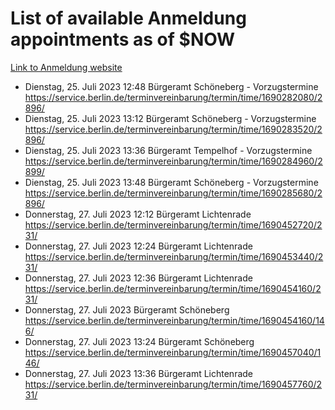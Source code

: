 # List of available Anmeldung appointments as of $NOW
[Link to Anmeldung website](https://service.berlin.de/terminvereinbarung/termin/tag.php?termin=1&anliegen[]=120686&dienstleisterlist=122210,122217,327316,122219,327312,122227,327314,122231,327346,122243,327348,122254,122252,329742,122260,329745,122262,329748,122271,327278,122273,327274,122277,327276,330436,122280,327294,122282,327290,122284,327292,122291,327270,122285,327266,122286,327264,122296,327268,150230,329760,122297,327286,122294,327284,122312,329763,122314,329775,122304,327330,122311,327334,122309,327332,317869,122281,327352,122279,329772,122283,122276,327324,122274,327326,122267,329766,122246,327318,122251,327320,122257,327322,122208,327298,122226,327300&herkunft=http%3A%2F%2Fservice.berlin.de%2Fdienstleistung%2F120686%2F)
- Dienstag, 25. Juli 2023 12:48 Bürgeramt Schöneberg - Vorzugstermine https://service.berlin.de/terminvereinbarung/termin/time/1690282080/2896/
- Dienstag, 25. Juli 2023 13:12 Bürgeramt Schöneberg - Vorzugstermine https://service.berlin.de/terminvereinbarung/termin/time/1690283520/2896/
- Dienstag, 25. Juli 2023 13:36 Bürgeramt Tempelhof - Vorzugstermine https://service.berlin.de/terminvereinbarung/termin/time/1690284960/2899/
- Dienstag, 25. Juli 2023 13:48 Bürgeramt Schöneberg - Vorzugstermine https://service.berlin.de/terminvereinbarung/termin/time/1690285680/2896/
- Donnerstag, 27. Juli 2023 12:12 Bürgeramt Lichtenrade https://service.berlin.de/terminvereinbarung/termin/time/1690452720/231/
- Donnerstag, 27. Juli 2023 12:24 Bürgeramt Lichtenrade https://service.berlin.de/terminvereinbarung/termin/time/1690453440/231/
- Donnerstag, 27. Juli 2023 12:36 Bürgeramt Lichtenrade https://service.berlin.de/terminvereinbarung/termin/time/1690454160/231/
- Donnerstag, 27. Juli 2023  Bürgeramt Schöneberg https://service.berlin.de/terminvereinbarung/termin/time/1690454160/146/
- Donnerstag, 27. Juli 2023 13:24 Bürgeramt Schöneberg https://service.berlin.de/terminvereinbarung/termin/time/1690457040/146/
- Donnerstag, 27. Juli 2023 13:36 Bürgeramt Lichtenrade https://service.berlin.de/terminvereinbarung/termin/time/1690457760/231/
